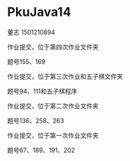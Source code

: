 # PkuJava14
  董志   1501210894

  作业提交，位于第四次作业文件夹

  题号155、169

  作业提交，位于第三次作业和五子棋文件夹
  
  题号94、111和五子棋程序

  作业提交，位于第二次作业文件夹

  题号136、258、263
  
  作业提交，位于第一次作业文件夹
  
  题号67、189、191、202


